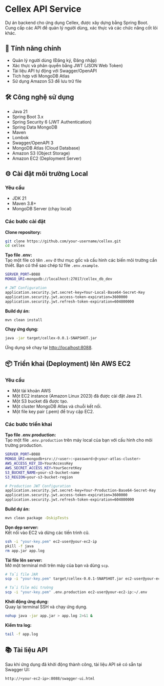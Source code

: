 # Cellex API Service
Dự án backend cho ứng dụng Cellex, được xây dựng bằng Spring Boot. Cung cấp các API để quản lý người dùng, xác thực và các chức năng cốt lõi khác.

## 🚀 Tính năng chính
- Quản lý người dùng (Đăng ký, Đăng nhập)
- Xác thực và phân quyền bằng JWT (JSON Web Token)
- Tài liệu API tự động với Swagger/OpenAPI
- Tích hợp với MongoDB Atlas
- Sử dụng Amazon S3 để lưu trữ file

## 🛠️ Công nghệ sử dụng
- Java 21
- Spring Boot 3.x
- Spring Security 6 (JWT Authentication)
- Spring Data MongoDB
- Maven
- Lombok
- Swagger/OpenAPI 3
- MongoDB Atlas (Cloud Database)
- Amazon S3 (Object Storage)
- Amazon EC2 (Deployment Server)

## ⚙️ Cài đặt môi trường Local

### Yêu cầu
- JDK 21
- Maven 3.8+
- MongoDB Server (chạy local)

### Các bước cài đặt

**Clone repository:**

```bash
git clone https://github.com/your-username/cellex.git
cd cellex
```

**Tạo file .env:**  
Tạo một file có tên `.env` ở thư mục gốc và cấu hình các biến môi trường cần thiết. Bạn có thể sao chép từ file `.env.example`.

```bash
SERVER_PORT=8088
MONGO_URI=mongodb://localhost:27017/cellex_db_dev

# JWT Configuration
application.security.jwt.secret-key=Your-Local-Base64-Secret-Key
application.security.jwt.access-token-expiration=3600000
application.security.jwt.refresh-token-expiration=604800000
```

**Build dự án:**

```bash
mvn clean install
```

**Chạy ứng dụng:**

```bash
java -jar target/cellex-0.0.1-SNAPSHOT.jar
```

Ứng dụng sẽ chạy tại [http://localhost:8088](http://localhost:8088).

## 📦 Triển khai (Deployment) lên AWS EC2

### Yêu cầu
- Một tài khoản AWS
- Một EC2 instance (Amazon Linux 2023) đã được cài đặt Java 21.
- Một S3 bucket đã được tạo.
- Một cluster MongoDB Atlas và chuỗi kết nối.
- Một file key pair (.pem) để truy cập EC2.

### Các bước triển khai

**Tạo file .env.production:**  
Tạo một file `.env.production` trên máy local của bạn với cấu hình cho môi trường production.

```bash
SERVER_PORT=8088
MONGO_URI=mongodb+srv://<user>:<password>@<your-atlas-cluster>
AWS_ACCESS_KEY_ID=YourAccessKey
AWS_SECRET_ACCESS_KEY=YourSecretKey
S3_BUCKET_NAME=your-s3-bucket-name
S3_REGION=your-s3-bucket-region

# Production JWT Configuration
application.security.jwt.secret-key=Your-Production-Base64-Secret-Key
application.security.jwt.access-token-expiration=3600000
application.security.jwt.refresh-token-expiration=604800000
```

**Build dự án:**

```bash
mvn clean package -DskipTests
```

**Dọn dẹp server:**  
Kết nối vào EC2 và dừng các tiến trình cũ.

```bash
ssh -i "your-key.pem" ec2-user@your-ec2-ip
pkill -f java
rm app.jar app.log
```

**Tải file lên server:**  
Mở một terminal mới trên máy của bạn và dùng `scp`.

```bash
# Tải file JAR
scp -i "your-key.pem" target/cellex-0.0.1-SNAPSHOT.jar ec2-user@your-ec2-ip:~/app.jar

# Tải file môi trường
scp -i "your-key.pem" .env.production ec2-user@your-ec2-ip:~/.env
```

**Khởi động ứng dụng:**  
Quay lại terminal SSH và chạy ứng dụng.

```bash
nohup java -jar app.jar > app.log 2>&1 &
```

**Kiểm tra log:**

```bash
tail -f app.log
```

## 📚 Tài liệu API
Sau khi ứng dụng đã khởi động thành công, tài liệu API sẽ có sẵn tại Swagger UI:

```
http://<your-ec2-ip>:8088/swagger-ui.html
```

